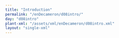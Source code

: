 ```yaml
---
title: "Introduction"
permalink: "/enDecameron/d08intro/"
day: "d08intro"
plant-xml: "/assets/xml/enDecameron/d08intro.xml"
layout: "single-xml"
---
```

